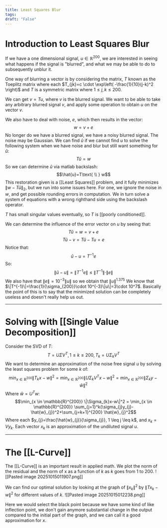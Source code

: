```yaml
---
title: Least Squares Blur
tags:
draft: "False"
---
```

# Introduction to Least Squares Blur
If we have a one dimensional signal, $u \in \mathbb{R}^{200}$, we are interested in seeing what happens if the signal is "blurred", and what we may be able to do to subsequently unblur it.

One way of blurring a vector is by considering the matrix, $T$ known as the Toeplitz matrix where each $T_{jk}=c \cdot \exp\left( -\frac{1}{10}(j-k)^2 \right)$ and $T$ is a symmetric matrix where $1 \leq j, k\leq 200$. 

We can get $v=Tu$, where $v$ is the blurred signal. We want to be able to take any arbitrary blurred signal $v$, and apply some operation to obtain $u$ on the vector $v$. 

We also have to deal with noise, $e$, which then results in the vector:
$$w=v+e$$
No longer do we have a blurred signal, we have a noisy blurred signal. The noise may be Gaussian. We can find $\hat{u}$ if we cannot find $u$ to solve the following system when we have noise and blur but still want something for $\hat{u}$:
$$T\hat{u}=w $$
So we can determine $\hat{u}$ via matlab backslash:
$$\hat{u}=T\text{ \\ } w$$
This restoration given is a [[Least Squares]] problem, and it fully minimizes $\|w-T\hat{u}\|_{2}$, but we run into some issues here. For one, we ignore the noise in $w$, and get possible rounding errors in computation. We in turn solve a system of equations with a wrong righthand side using the backslash operator.

$T$ has small singular values eventually, so $T$ is [[poorly conditioned]]. 

We can determine the influence of the error vector on $u$ by seeing that:
$$T\hat{u}=w=v+e$$
$$T\hat{u}-v=T\hat{u}-Tu=e$$
Notice that:
$$\hat{u}-u=T^{-1}e$$
So:
$$\|\hat{u}-u\|=\|T^{-1}e \|\leq \|T^{-1}\|\cdot \|e\|$$
We also have that $\|e\|=10^{-3} \|u\|$ so we obtain that $\|u\|^1.375$ 
We know that $\|T^{-1}\|=\frac{1}{\sigma_{200}}\cdot 10^{-3}\|u\|=3\cdot 10^7$. Basically the point of this is to say that the minimized solution can be completely useless and doesn't really help us out.

---
# Solving with [[Single Value Decomposition]]
Consider the SVD of $T$:
$$T=U\Sigma V^T, 1 \leq k \leq 200, T_{k}=U\Sigma_{k}V^T$$
We want to determine an approximation of the noise free signal $u$ by solving the least squares problem for some $k$ of:
$$\min_{x \in \mathbb{R}^{200}} \|T_{k}x-w\|^2=\min_{x \in \mathbb{R}^{200}} \|U\Sigma_{k}V^Tx-w\|^2=\min_{x \in \mathbb{R}^{200}} \|\Sigma_{k}y-\hat{w}\|^2$$
Where $\hat{w}=U^Tw$:
$$\min_{x \in \mathbb{R}^{200}} \|\Sigma_{k}x-w\|^2 = \min_{x \in \mathbb{R}^{200}}  \sum_{j=1}^k(\sigma_{j}y_{j}-\hat{w}_{j})^2+\sum_{j=k+1}^{200} \hat{w}_{j}^2$$
Where each $y_{j}=\frac{\hat{w}_{j}}{\sigma_{j}}, 1 \leq j \leq k$, and $x_{k}=Vy_{k}$. Each vector $x_{k}$ is an approximation of the undiluted signal $u$. 

---
# The [[L-Curve]]
The [[L-Curve]] is an important result in applied math. We plot the norm of the residual and the norm of x as a function of $k$ as $k$ goes from $1$ to $200$. 
![[Pasted image 20251015011907.png]]

We can find our optimal solution by looking at the graph of $\|x_{k}\|^2$ by $\|Tx_{k}-w\|^2$ for different values of $k$. 
![[Pasted image 20251015012238.png]]

Here we would select the black point because we have some kind of like inflection point, we don't gain anymore substantial change in the output compared to the initial part of the graph, and we can call it a good approximation for $x$. 